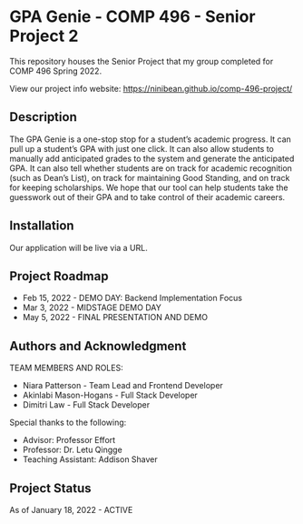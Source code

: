 # GPA Genie - COMP 496 - Senior Project 2
This repository houses the Senior Project that my group completed for COMP 496 Spring 2022. 

View our project info website: https://ninibean.github.io/comp-496-project/

## Description
The GPA Genie is a one-stop stop for a student’s academic progress. It can pull up a student’s GPA with
just one click. It can also allow students to manually add anticipated grades to the system and generate
the anticipated GPA. It can also tell whether students are on track for academic recognition (such as
Dean’s List), on track for maintaining Good Standing, and on track for keeping scholarships. We hope
that our tool can help students take the guesswork out of their GPA and to take control of their academic
careers.

## Installation
Our application will be live via a URL.

## Project Roadmap
- Feb 15, 2022 - DEMO DAY: Backend Implementation Focus
- Mar 3, 2022 - MIDSTAGE DEMO DAY
- May 5, 2022 - FINAL PRESENTATION AND DEMO

## Authors and Acknowledgment
TEAM MEMBERS AND ROLES:
- Niara Patterson - Team Lead and Frontend Developer
- Akinlabi Mason-Hogans - Full Stack Developer
- Dimitri Law - Full Stack Developer

Special thanks to the following:
- Advisor: Professor Effort
- Professor: Dr. Letu Qingge
- Teaching Assistant: Addison Shaver

## Project Status
As of January 18, 2022 - ACTIVE
